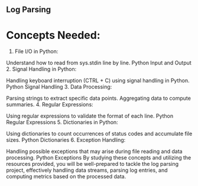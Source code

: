## Log Parsing

# Concepts Needed:
1. File I/O in Python:

Understand how to read from sys.stdin line by line.
Python Input and Output
2. Signal Handling in Python:

Handling keyboard interruption (CTRL + C) using signal handling in Python.
Python Signal Handling
3. Data Processing:

Parsing strings to extract specific data points.
Aggregating data to compute summaries.
4. Regular Expressions:

Using regular expressions to validate the format of each line.
Python Regular Expressions
5. Dictionaries in Python:

Using dictionaries to count occurrences of status codes and accumulate file sizes.
Python Dictionaries
6. Exception Handling:

Handling possible exceptions that may arise during file reading and data processing.
Python Exceptions
By studying these concepts and utilizing the resources provided, you will be well-prepared to tackle the log parsing project, effectively handling data streams, parsing log entries, and computing metrics based on the processed data.
